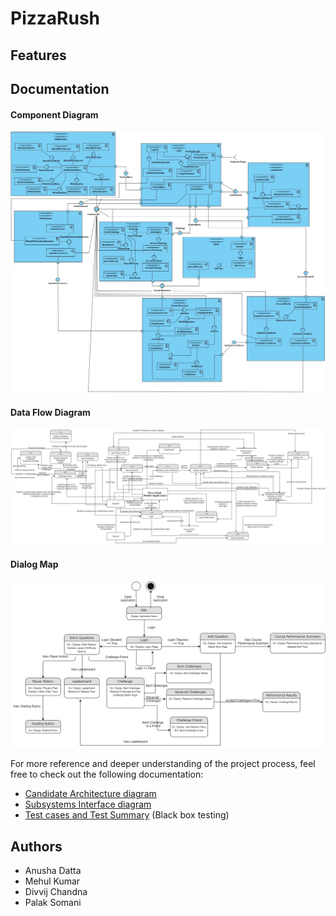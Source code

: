 # PizzaRush

## Features

## Documentation 

#### Component Diagram
<img src="documentation/Component Diagram.jpg" width="700">

#### Data Flow Diagram
<img src="documentation/Data Flow Diagram (DFD).png" width="950">

#### Dialog Map
<img src="documentation/Dialog Map.jpg" width="850">

For more reference and deeper understanding of the project process, feel free to check out the following documentation: 
* [Candidate Architecture diagram](https://github.com/anushadatta/PizzaRush/blob/master/documentation/Candidate%20Architecture%20Diagram.pdf)
* [Subsystems Interface diagram](https://github.com/anushadatta/PizzaRush/blob/master/documentation/Subsystems%20Interface.pdf)
* [Test cases and Test Summary](https://github.com/anushadatta/PizzaRush/blob/master/documentation/Test%20Cases%20and%20Test%20Summary.pdf) (Black box testing)

## Authors 
* Anusha Datta
* Mehul Kumar
* Divvij Chandna 
* Palak Somani 
